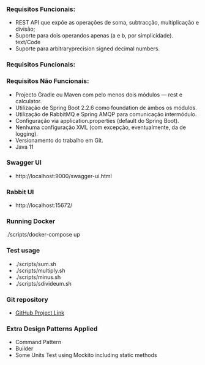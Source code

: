 ### Requisitos Funcionais:

- REST API que expõe as operações de soma, subtracção, multiplicação e divisão;
- Suporte para dois operandos apenas (a e b, por simplicidade). text/Code 
- Suporte para arbitraryprecision signed decimal numbers.
### Requisitos Funcionais:

### Requisitos Não Funcionais:
- Projecto Gradle ou Maven com pelo menos dois módulos — rest e calculator.
- Utilização de Spring Boot 2.2.6 como foundation de ambos os módulos.
- Utilização de RabbitMQ e Spring AMQP para comunicação intermódulo.
- Configuração via application.properties (default do Spring Boot).
- Nenhuma configuração XML (com excepção, eventualmente, da de logging).
- Versionamento do trabalho em Git.
- Java 11

### Swagger UI
- http://localhost:9000/swagger-ui.html

### Rabbit UI
- http://localhost:15672/

### Running Docker 
./scripts/docker-compose up

### Test usage
- ./scripts/sum.sh
- ./scripts/multiply.sh
- ./scripts/minus.sh
- ./scripts/sdivideum.sh

### Git repository

 - [GitHub Project Link](https://github.com/fopnet/calculadora-rabbitmq)

### Extra Design Patterns Applied
- Command Pattern
- Builder
- Some Units Test using Mockito including static methods
